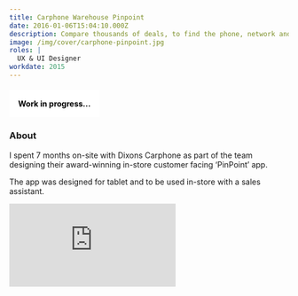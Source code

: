 ```yaml
---
title: Carphone Warehouse Pinpoint
date: 2016-01-06T15:04:10.000Z
description: Compare thousands of deals, to find the phone, network and package that suits your needs.
image: /img/cover/carphone-pinpoint.jpg
roles: |
  UX & UI Designer
workdate: 2015
---
```

#### <div style="background: white; padding: 16px; color: black; display: inline-block;">Work in progress...</div>

### About

I spent 7 months on-site with Dixons Carphone as part of the team designing their award-winning in-store customer facing ‘PinPoint’ app.

The app was designed for tablet and to be used in-store with a sales assistant.

<p><iframe class="youtube" src="https://www.youtube-nocookie.com/embed/Jmbm2jMY2S8" frameborder="0" allow="accelerometer; autoplay; encrypted-media; gyroscope; picture-in-picture" allowfullscreen></iframe></p>